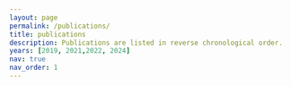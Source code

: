 ```yaml
---
layout: page
permalink: /publications/
title: publications
description: Publications are listed in reverse chronological order.
years: [2019, 2021,2022, 2024]
nav: true
nav_order: 1
---
```

<!-- _pages/publications.md -->
<div class="publications">


</div>